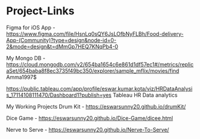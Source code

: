 # Project-Links

Figma for iOS App - https://www.figma.com/file/HsnLq0sQY6JsLOfbNyFLBh/Food-delivery-App-(Community)?type=design&node-id=0-2&mode=design&t=dMmGp7HEQ7KNqPb4-0


My Mongo DB - https://cloud.mongodb.com/v2/654ba1654c6e861d1df57ec1#/metrics/replicaSet/654baba8f8ec3735f49bc350/explorer/sample_mflix/movies/find 
Amma1997$




https://public.tableau.com/app/profile/eswar.kumar.kota/viz/HRDataAnalysis_17114108111470/Dashboard1?publish=yes
Tableau HR Data analytics




My Working Projects
Drum Kit - https://eswarsunny20.github.io/drumKit/

Dice Game - https://eswarsunny20.github.io/Dice-Game/dicee.html

Nerve to Serve - https://eswarsunny20.github.io/Nerve-To-Serve/

